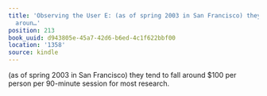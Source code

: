 ```yaml
---
title: 'Observing the User E: (as of spring 2003 in San Francisco) they tend to fall
  aroun…'
position: 213
book_uuid: d943805e-45a7-42d6-b6ed-4c1f622bbf00
location: '1358'
source: kindle
---
```


(as of spring 2003 in San Francisco) they tend to fall around $100 per person per 90-minute session for most research.